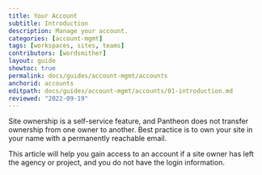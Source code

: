 ```yaml
---
title: Your Account
subtitle: Introduction
description: Manage your account.
categories: [account-mgmt]
tags: [workspaces, sites, teams]
contributors: [wordsmither]
layout: guide
showtoc: true
permalink: docs/guides/account-mgmt/accounts
anchorid: accounts
editpath: docs/guides/account-mgmt/accounts/01-introduction.md
reviewed: "2022-09-19"
---
```

Site ownership is a self-service feature, and Pantheon does not transfer ownership from one owner to another. Best practice is to own your site in your name with a permanently reachable email.

This article will help you gain access to an account if a site owner has left the agency or project, and you do not have the login information.

<Partial file="recover-account-after-owner-leaves.md" />

